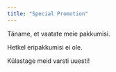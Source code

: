 ```yaml
---
title: "Special Promotion"
---
```


<div class="rules_container">
    <div class="rules_content">
      <!-- <img src="images/promotion_et.jpg" alt="promotion" style="margin-bottom: 1%"> -->
        <!-- <div class="tables">
            <table>
                <thead><th colspan="2">Osta sellest valikust 2 BergHoffi toodet:</th></thead>
                <tbody>
                    <tr>
                        <th>5413821326818</th> <td>Kaanega haudenõu Berghoff 28 cm</td>
                    </tr>
                    <tr>
                        <th>5413821326726</th> <td>Kaanega haudenõu Berghoff 20 cm</td>
                    </tr>
                    <tr>
                        <th>5413821326696</th> <td>Kaanega kastrul Berghoff 18 cm</td>
                    </tr>
                    <tr>
                        <th>5413821326788</th> <td>Kaanega supipott Berghoff 24 cm</td>
                    </tr>
                    <tr>
                        <th>5413821326849</th> <td>Kaanega wok-pann Berghoff 28 cm</td>
                    </tr>
                    <tr>
                        <th>5413821326566</th> <td>Praepann Berghoff 20 cm</td>
                    </tr>
                    <tr>
                        <th>5413821326603</th> <td>Praepann Berghoff 24 cm</td>
                    </tr>
                    <tr>
                        <th>5413821326634</th> <td>Praepann Berghoff 28 cm</td>
                    </tr>
                    <tr>
                        <th>5413821326665</th> <td>Grillpann Berghoff 26 cm</td>
                    </tr>
                    <tr>
                        <th colspan="2">Tooted võivad olla erinevad.</th>
                    </tr>
                </tbody>
            </table>
            <table>
                <thead><th colspan="2">ja saad sellest valikust 1 BergHoffi köögitarviku tasuta:</th></thead>
                <tbody>
                    <tr>
                        <th>5413821085548</th> <td>Spaatel Berghoff</td>
                    </tr>
                    <tr>
                        <th>5413821085586</th> <td>Pannilabidas Berghoff</td>
                    </tr>
                    <tr>
                        <th>5413821059723</th> <td>Pudrunui Berghoff</td>
                    </tr>
                </tbody>
            </table>
        </div> -->
    </div>
    <div class="no_promotion">
        <p>Täname, et vaatate meie pakkumisi.</p>
        <p>Hetkel eripakkumisi ei ole.</p>
        <p>Külastage meid varsti uuesti!</p>
    </div>
</div>